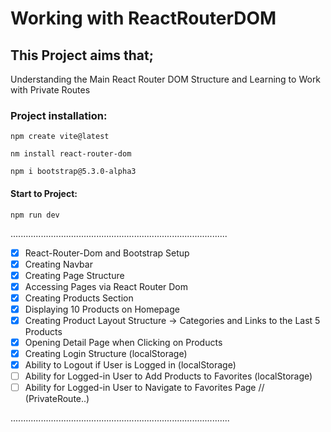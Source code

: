 # Working with ReactRouterDOM

## This Project aims that;
Understanding the Main React Router DOM Structure and Learning to Work with Private Routes


### Project installation:
````
npm create vite@latest

nm install react-router-dom

npm i bootstrap@5.3.0-alpha3
````

#### Start to Project:
````
npm run dev
````

......................................................................................
-[x] React-Router-Dom and Bootstrap Setup
-[x] Creating Navbar
-[x] Creating Page Structure
-[x] Accessing Pages via React Router Dom
-[x] Creating Products Section
-[x] Displaying 10 Products on Homepage
-[x] Creating Product Layout Structure -> Categories and Links to the Last 5 Products
-[x] Opening Detail Page when Clicking on Products
-[x] Creating Login Structure (localStorage)
-[x] Ability to Logout if User is Logged in (localStorage)
-[ ] Ability for Logged-in User to Add Products to Favorites (localStorage)
-[ ] Ability for Logged-in User to Navigate to Favorites Page // (PrivateRoute..)

.......................................................................................
